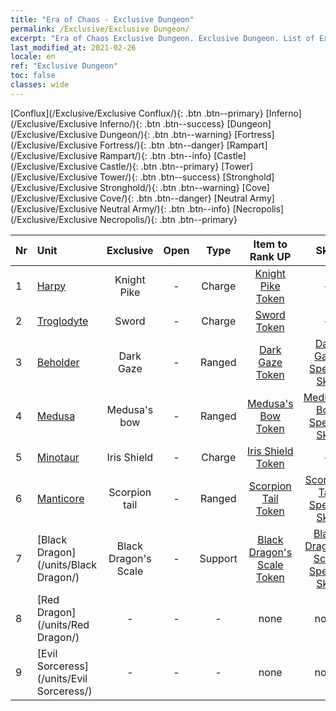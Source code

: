 ```yaml
---
title: "Era of Chaos - Exclusive Dungeon"
permalink: /Exclusive/Exclusive Dungeon/
excerpt: "Era of Chaos Exclusive Dungeon. Exclusive Dungeon. List of Exclusive Dungeonin Era of Chaos"
last_modified_at: 2021-02-26
locale: en
ref: "Exclusive Dungeon"
toc: false
classes: wide
---
```

 [Conflux](/Exclusive/Exclusive Conflux/){: .btn .btn--primary} [Inferno](/Exclusive/Exclusive Inferno/){: .btn .btn--success} [Dungeon](/Exclusive/Exclusive Dungeon/){: .btn .btn--warning} [Fortress](/Exclusive/Exclusive Fortress/){: .btn .btn--danger} [Rampart](/Exclusive/Exclusive Rampart/){: .btn .btn--info} [Castle](/Exclusive/Exclusive Castle/){: .btn .btn--primary} [Tower](/Exclusive/Exclusive Tower/){: .btn .btn--success} [Stronghold](/Exclusive/Exclusive Stronghold/){: .btn .btn--warning} [Cove](/Exclusive/Exclusive Cove/){: .btn .btn--danger} [Neutral Army](/Exclusive/Exclusive Neutral Army/){: .btn .btn--info} [Necropolis](/Exclusive/Exclusive Necropolis/){: .btn .btn--primary} 

  | Nr |         Unit        |   Exclusive   | Open  |    Type   |  Item to Rank UP      |  Skin   |
  |:---|:--------------------|:-------------:|:-----:|:---------:|:---------------------:|:-------:|
  | 1 | [Harpy](/units/Harpy/) | Knight Pike | - | Charge | [Knight Pike Token](/Items/con_210/) | - |
  | 2 | [Troglodyte](/units/Troglodyte/) | Sword | - | Charge | [Sword Token](/Items/con_163/) | - |
  | 3 | [Beholder](/units/Beholder/) | Dark Gaze | - | Ranged | [Dark Gaze Token](/Items/con_1111/) | [Dark Gaze Special Skin](/Items/con_9/) |
  | 4 | [Medusa](/units/Medusa/) | Medusa's bow | - | Ranged | [Medusa's Bow Token](/Items/con_101/) | [Medusa's Bow Special Skin](/Items/con_495/) |
  | 5 | [Minotaur](/units/Minotaur/) | Iris Shield | - | Charge | [Iris Shield Token](/Items/con_153/) | - |
  | 6 | [Manticore](/units/Manticore/) | Scorpion tail | - | Ranged | [Scorpion Tail Token](/Items/con_873/) | [Scorpion Tail Special Skin](/Items/con_1179/) |
  | 7 | [Black Dragon](/units/Black Dragon/) | Black Dragon's Scale | - | Support | [Black Dragon's Scale Token](/Items/con_1215/) | [Black Dragon's Scale Special Skin](/Items/con_604/) |
  | 8 | [Red Dragon](/units/Red Dragon/) | - | - | - | none | none |
  | 9 | [Evil Sorceress](/units/Evil Sorceress/) | - | - | - | none | none |
